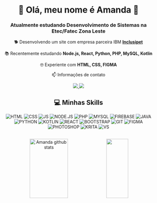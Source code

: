 <div align="center">  

  # 🌻 Olá, meu nome é **Amanda** 🌻

### Atualmente estudando Desenvolvimento de Sistemas na Etec/Fatec Zona Leste

🐕 Desenvolvendo um site com empresa parceira IBM **[Inclusipet](https://github.com/Chrb09/Inclusipet-Ibm)**

📚 Recentemente estudando **Node.js, React, Python, PHP, MySQL, Kotlin**

🤓 Experiente com **HTML, CSS, FIGMA**

📫 Informações de contato 
<br>

 <a href = "mailto:amandadarocha116@gmail.com">
  <img src="https://img.shields.io/badge/-Gmail-%23333?style=for-the-badge&logo=gmail&logoColor=white" target="_blank">
 </a>
 <a href="https://www.linkedin.com/in/amanda-farias-4033932aa/" target="_blank">
  <img src="https://img.shields.io/badge/-LinkedIn-%230077B5?style=for-the-badge&logo=linkedin&logoColor=white" target="_blank">
 </a> 
 
<br>

## 💻 Minhas Skills

![HTML](https://img.shields.io/badge/HTML-F28241?style=for-the-badge&logo=html5&logoColor=white)
![CSS](https://img.shields.io/badge/CSS-F28241?&style=for-the-badge&logo=css3&logoColor=white)
![JS](https://img.shields.io/badge/JavaScript-F28241?style=for-the-badge&logo=javascript&logoColor=white)
![NODE.JS](https://img.shields.io/badge/Node.js-F28241?style=for-the-badge&logo=node.js&logoColor=white)
![PHP](https://img.shields.io/badge/PHP-897ABF?style=for-the-badge&logo=php&logoColor=white)
![MYSQL](https://img.shields.io/badge/MySQL-897ABF?style=for-the-badge&logo=mysql&logoColor=white)
![FIREBASE](https://img.shields.io/badge/firebase-897ABF?style=for-the-badge&logo=firebase&logoColor=white)
![JAVA](https://img.shields.io/badge/Java-F28241?style=for-the-badge&logo=java&logoColor=white)
![PYTHON](https://img.shields.io/badge/Python-897ABF?style=for-the-badge&logo=python&logoColor=white)
![KOTLIN](https://img.shields.io/badge/Kotlin-897ABF?&style=for-the-badge&logo=kotlin&logoColor=white)
![REACT](https://img.shields.io/badge/React-897ABF?style=for-the-badge&logo=react&logoColor=white)
![BOOTSTRAP](https://img.shields.io/badge/Bootstrap-897ABF?style=for-the-badge&logo=bootstrap&logoColor=white)
![GIT](https://img.shields.io/badge/Git-F28241?style=for-the-badge&logo=git&logoColor=white)
![FIGMA](https://img.shields.io/badge/figma-F28241.svg?style=for-the-badge&logo=figma&logoColor=white)
![PHOTOSHOP](https://img.shields.io/badge/Adobe%20Photoshop-F28241?style=for-the-badge&logo=Adobe%20Photoshop&logoColor=white)
![KRITA](https://img.shields.io/badge/Krita-F28241?style=for-the-badge&logo=krita&logoColor=white)
![VS](https://img.shields.io/badge/VSCode-F28241?style=for-the-badge&logo=visual%20studio%20code&logoColor=white)

  <br>

  <img width="50%" height="195px" src="https://github-readme-stats.vercel.app/api?username=Amanda093&show_icons=true&count_private=true&hide_border=true&title_color=F28241&icon_color=F28241&text_color=F2E9EA&bg_color=0d1117" alt="Amanda github stats"> 
  <img width="38%" height="195px" src="https://github-readme-stats.vercel.app/api/top-langs/?username=Amanda093&layout=compact&count_private=true&hide_border=true&title_color=F28241&text_color=fff&bg_color=0d1117">
  
</div>
